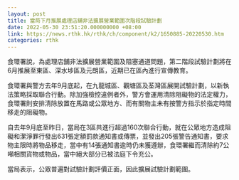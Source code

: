 ```yaml
---
layout: post
title: 當局下月推展處理店舖非法擴展營業範圍次階段試驗計劃
date: 2022-05-30 23:51:20.000000000 +08:00
link: https://news.rthk.hk/rthk/ch/component/k2/1650885-20220530.htm
categories: rthk
---
```


食環署說，為處理店舖非法擴展營業範圍及阻塞通道問題，第二階段試驗計劃將在6月推展至東區、深水埗區及元朗區，近期已在區內進行宣傳教育。

食環署與警方去年9月底起，在九龍城區、觀塘區及荃灣區展開試驗計劃，以新執法策略採取聯合行動。除加強檢控違例者外，警方會運用清除阻礙物的法定權力，食環署則安排清除放置在馬路或公眾地方、而有關物主未有按警方指示於指定時間移走的阻礙物。

自去年9月底至昨日，當局在3區共進行超過160次聯合行動，就在公眾地方造成阻礙和潔淨罪行發出631張定額罰款通知書或傳票，並發出205張警告通知書，要求物主限時將物品移走，當中有14張通知書逾時仍未獲遵辦，食環署繼而清除約7公噸相關貨物或物品，當中絕大部分已被法庭下令充公。

當局表示，公眾普遍對試驗計劃評價正面，因此擴展試驗計劃範圍。
